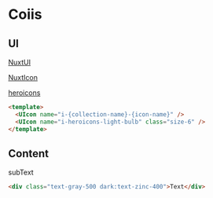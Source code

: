 # Coiis

## UI

[NuxtUI](https://ui.nuxt.com/)

[NuxtIcon](https://ui.nuxt.com/components/icon)

[heroicons](https://heroicons.com/)

```html
<template>
  <UIcon name="i-{collection-name}-{icon-name}" />
  <UIcon name="i-heroicons-light-bulb" class="size-6" />
</template>
```

## Content

subText

```html
<div class="text-gray-500 dark:text-zinc-400">Text</div>
```
